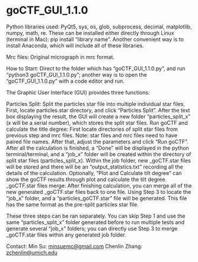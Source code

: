 # goCTF_GUI_1.1.0
Python libraries used: PyQt5, sys, os, glob, subprocess, decimal, matplotlib, numpy, math, re. 
These can be installed either directly through Linux (terminal in Mac): pip install “library name”.
Another convenient way is to install Anaconda, which will include all of these libraries. 

Mrc files: Original micrograph in mrc format. 

How to Start: Direct to the folder which has “goCTF_GUI_1.1.0.py”, and run “python3 goCTF_GUI_1.1.0.py”; another way is to open the “goCTF_GUI_1.1.0.py” with a code editor and run. 

The Graphic User Interface (GUI) provides three functions:

Particles Split: Split the particles star file into multiple individual star files. First, locate particles.star directory, and click “Particles Split”. After the text box displaying the result, the GUI will create a new folder “particles_split_x” (x will be a serial number), which stores the split star files. 
Run goCTF and calculate the title degree: First locate directories of split star files from previous step and mrc files. Note: star files and mrc files need to have paired file names. After that, adjust the parameters and click “Run goCTF”. After all the calculation is finished, a “Done” will be displayed in the python terminal/terminal, and a “job_x” folder will be created within the directory of split star files (particles_split_x). Within the job folder, new _goCTF.star files will be stored and there will be an “output_statistics.txt” recording all the details of the calculation. Optionally, “Plot and Calculate tilt degree” can show the goCTF results through plot and calculate the tilt degree. 
_goCTF.star files merge: After finishing calculation, you can merge all of the new generated _goCTF.star files back to one file. Using Step 3 to locate the “job_x” folder, and a “particles_goCTF.star” file will be generated. This file has the same format as the pre-split particles star file. 

These three steps can be ran separately. You can skip Step 1 and use the same “particles_split_x” folder generated before to run multiple tests and generate several “job_x” folders; you can directly use Step 3 to merge _goCTF.star files within any generated job folder.

Contact: 
Min Su: minsuemc@gmail.com
Chenlin Zhang: zchenlin@umich.edu 
